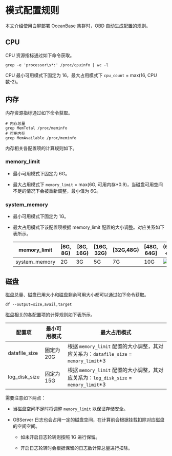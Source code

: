 # 模式配置规则

本文介绍使用白屏部署 OceanBase 集群时，OBD 自动生成配置的规则。

## CPU

CPU 资源指标通过如下命令获取。

```shell
grep -e 'processor\s*:' /proc/cpuinfo | wc -l
```

CPU 最小可用模式下固定为 16，最大占用模式下 `cpu_count` = max(16, CPU 数-2)。

## 内存

内存资源指标通过如下命令获取。

```shell
# 内存总量
grep MemTotal /proc/meminfo
# 可用内存
grep MemAvailable /proc/meminfo
```

内存相关各配置项的计算规则如下。

### memory_limit

* 最小可用模式下固定为 6G。

* 最大占用模式下 `memory_limit` = max(6G, 可用内存*0.9)，当磁盘可用空间不足的情况下会被重新调整，最小值为 6G。

### system_memory

* 最小可用模式下固定为 1G。

* 最大占用模式下该配置项根据 memory_limit 配置的大小调整。对应关系如下表所示。
  
  | memory_limit  | [6G, 8G) | [8G, 16G) | [16G, 32G) | [32G,48G) | [48G, 64G] | (64G, +∞) |
  |---------------|----------|-----------|------------|-----------|------------|-----------|
  | system_memory |  2G      |  3G       |  5G        |  7G       |  10G       | ![1](https://obbusiness-private.oss-cn-shanghai.aliyuncs.com/doc/img/obd/V2.1.0/zh-CN/10.configure-rules-01.png)       |

## 磁盘

磁盘总量、磁盘已用大小和磁盘剩余可用大小都可以通过如下命令获取。

```shell
df --output=size,avail,target
```

磁盘相关的各配置项的计算规则如下表所示。

|  配置项      |  最小可用模式  |  最大占用模式 |
|--------------|---------------|--------------|
| datafile_size | 固定为 20G   | 根据 `memory_limit` 配置的大小调整，其对应关系为：`datafile_size` = `memory_limit`*3 |
| log_disk_size | 固定为 15G   | 根据 `memory_limit` 配置的大小调整，其对应关系为：`log_disk_size` = `memory_limit`*3 |

需要注意如下两点：

* 当磁盘空间不足时将调整 `memory_limit` 以保证存储安全。

* OBServer 日志也会占用一定的磁盘空间，在计算前会根据挂载扣除对应磁盘的空间空间。
  
  * 如未开启日志轮转则按照 1G 进行保留。
  
  * 开启日志轮转时会根据保留的日志数计算总量进行扣除。

